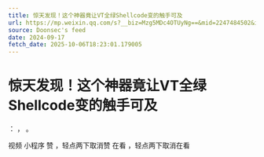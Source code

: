 ```yaml
---
title: 惊天发现！这个神器竟让VT全绿Shellcode变的触手可及
url: https://mp.weixin.qq.com/s?__biz=Mzg5MDc4OTUyNg==&mid=2247484502&idx=1&sn=7a4e1869cafe2a4db69ead38880603fb
source: Doonsec's feed
date: 2024-09-17
fetch_date: 2025-10-06T18:23:01.179005
---
```


# 惊天发现！这个神器竟让VT全绿Shellcode变的触手可及

：
，
。

视频
小程序
赞
，轻点两下取消赞
在看
，轻点两下取消在看